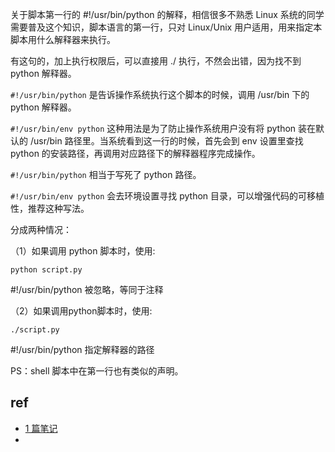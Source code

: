 关于脚本第一行的 #!/usr/bin/python 的解释，相信很多不熟悉 Linux 系统的同学需要普及这个知识，脚本语言的第一行，只对 Linux/Unix 用户适用，用来指定本脚本用什么解释器来执行。

有这句的，加上执行权限后，可以直接用 ./ 执行，不然会出错，因为找不到 python 解释器。

`#!/usr/bin/python` 是告诉操作系统执行这个脚本的时候，调用 /usr/bin 下的 python 解释器。

`#!/usr/bin/env python` 这种用法是为了防止操作系统用户没有将 python 装在默认的 /usr/bin 路径里。当系统看到这一行的时候，首先会到 env 设置里查找 python 的安装路径，再调用对应路径下的解释器程序完成操作。

`#!/usr/bin/python` 相当于写死了 python 路径。

`#!/usr/bin/env python` 会去环境设置寻找 python 目录，可以增强代码的可移植性，推荐这种写法。

分成两种情况：

（1）如果调用 python 脚本时，使用:
```
python script.py 
```
#!/usr/bin/python 被忽略，等同于注释

（2）如果调用python脚本时，使用:
```
./script.py 
```
#!/usr/bin/python 指定解释器的路径

PS：shell 脚本中在第一行也有类似的声明。



## ref
* [1 篇笔记](https://www.runoob.com/python/python-tutorial.html)
* 